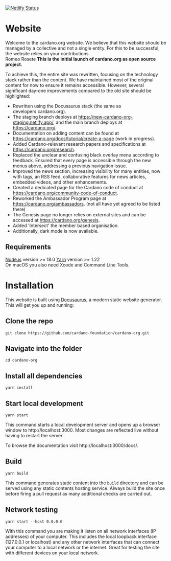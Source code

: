 [![Netlify Status](https://api.netlify.com/api/v1/badges/8cf7b954-67c1-4533-b3b5-fa74f47286a4/deploy-status)](https://app.netlify.com/sites/new-cardano-org-staging/deploys)

# Website

Welcome to the cardano.org website. We believe that this website should be managed by a collective and not a single entity. For this to be successful, the website relies on your contributions.  
Romeo Rosete
 **This is the initial launch of cardano.org as open source project.** 

To achieve this, the entire site was rewritten, focusing on the technology stack rather than the content. We have maintained most of the original content for now to ensure it remains accessible. However, several significant day-one improvements compared to the old site should be highlighted:

- Rewritten using the Docusaurus stack (the same as developers.cardano.org).
- The staging branch deploys at https://new-cardano-org-staging.netlify.app/, and the main branch deploys at https://cardano.org/.
- Documentation on adding content can be found at https://cardano.org/docs/tutorial/create-a-page (work in progress).
- Added Cardano-relevant research papers and specifications at https://cardano.org/research.
- Replaced the unclear and confusing black overlay menu according to feedback. Ensured that every page is accessible through the new menus above, addressing a previous navigation issue.
- Improved the news section, increasing visibility for many entities, now with tags, an RSS feed, collaborative features for news articles, embedded videos, and other enhancements.
- Created a dedicated page for the Cardano code of conduct at https://cardano.org/community-code-of-conduct.
- Reworked the Ambassador Program page at https://cardano.org/ambassadors. (not all have yet agreed to be listed there)
- The Genesis page no longer relies on external sites and can be accessed at https://cardano.org/genesis.
- Added 'Intersect' the member based organisation.
- Additionally, dark mode is now available.

## Requirements

[Node.js](https://nodejs.org/en/download/) version >= 18.0
[Yarn](https://yarnpkg.com/en/) version >= 1.22  
On macOS you also need Xcode and Command Line Tools.

# Installation

This website is built using [Docusaurus](https://docusaurus.io/), a modern static website generator. This will get you up and running:

## Clone the repo
```
git clone https://github.com/cardano-foundation/cardano-org.git
```
  
## Navigate into the folder
```
cd cardano-org
```

## Install all dependencies
```
yarn install
```

## Start local development

```
yarn start
```

This command starts a local development server and opens up a browser window to http://localhost:3000. Most changes are reflected live without having to restart the server.

To browse the documentation visit http://localhost:3000/docs/.

## Build

```
yarn build
```

This command generates static content into the `build` directory and can be served using any static contents hosting service. Always build the site once before firing a pull request as many additional checks are carried out.

## Network testing
```
yarn start --host 0.0.0.0   
```
With this command you are making it listen on all network interfaces (IP addresses) of your computer. This includes the local loopback interface (127.0.0.1 or localhost) and any other network interfaces that can connect your computer to a local network or the internet. Great for testing the site with different devices on your local network.
